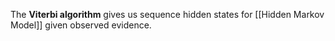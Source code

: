 The **Viterbi algorithm** gives us sequence hidden states for [[Hidden Markov Model]] given observed evidence.